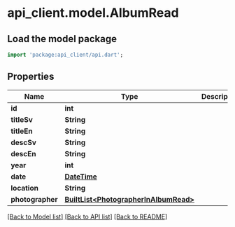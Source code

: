 # api_client.model.AlbumRead

## Load the model package
```dart
import 'package:api_client/api.dart';
```

## Properties
Name | Type | Description | Notes
------------ | ------------- | ------------- | -------------
**id** | **int** |  | 
**titleSv** | **String** |  | 
**titleEn** | **String** |  | 
**descSv** | **String** |  | 
**descEn** | **String** |  | 
**year** | **int** |  | 
**date** | [**DateTime**](DateTime.md) |  | 
**location** | **String** |  | 
**photographer** | [**BuiltList&lt;PhotographerInAlbumRead&gt;**](PhotographerInAlbumRead.md) |  | 

[[Back to Model list]](../README.md#documentation-for-models) [[Back to API list]](../README.md#documentation-for-api-endpoints) [[Back to README]](../README.md)


